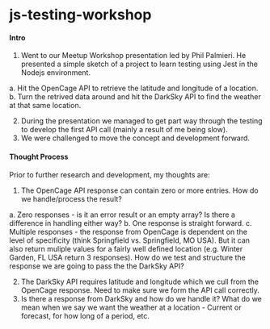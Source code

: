 # js-testing-workshop


#### Intro

1. Went to our Meetup Workshop presentation led by Phil Palmieri.  He presented a simple sketch of a project to learn testing using Jest in the Nodejs environment.

a. Hit the OpenCage API to retrieve the latitude and longitude of a location.
b. Turn the retrived data around and hit the DarkSky API to find the weather at that same location.

2. During the presentation we managed to get part way through the testing to develop the first API call (mainly a result of me being slow).
3. We were challenged to move the concept and development forward.

#### Thought Process

Prior to further research and development, my thoughts are:

1. The OpenCage API response can contain zero or more entries.  How do we handle/process the result?

a. Zero responses - is it an error result or an empty array?  Is there a difference in handling either way?
b. One response is straight forward.
c. Multiple responses - the response from OpenCage is dependent on the level of specificity (think Springfield vs. Springfield, MO USA).  But it can also return muliple values for a fairly well defined location (e.g. Winter Garden, FL USA return 3 responses).  How do we test and structure the response we are going to pass the the DarkSky API?

2. The DarkSky API requires latitude and longitude which we cull from the OpenCage response.  Need to make sure we form the API call correctly.
3. Is there a response from DarkSky and how do we handle it?  What do we mean when we say we want the weather at a location - Current or forecast, for how long of a period, etc.